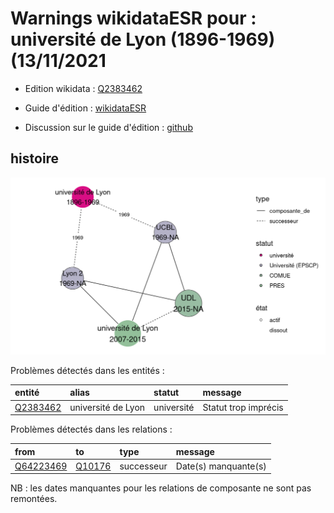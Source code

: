 Warnings wikidataESR pour : université de Lyon (1896-1969)(13/11/2021
================

- Edition wikidata : [Q2383462](https://www.wikidata.org/wiki/Q2383462)
- Guide d'édition : [wikidataESR](https://github.com/cpesr/wikidataESR/)

- Discussion sur le guide d'édition : [github](https://github.com/cpesr/wikidataESR/issues)



## histoire 

![Graphique non généré](Q2383462-histoire.png) 

Problèmes détectés dans les entités :

|entité                                             |alias              |statut     |message              |
|:--------------------------------------------------|:------------------|:----------|:--------------------|
|[Q2383462](https://www.wikidata.org/wiki/Q2383462) |université de Lyon |université |Statut trop imprécis |

Problèmes détectés dans les relations :

|from                                                 |to                                             |type       |message              |
|:----------------------------------------------------|:----------------------------------------------|:----------|:--------------------|
|[Q64223469](https://www.wikidata.org/wiki/Q64223469) |[Q10176](https://www.wikidata.org/wiki/Q10176) |successeur |Date(s) manquante(s) |

NB : les dates manquantes pour les relations de composante ne sont pas remontées. 

